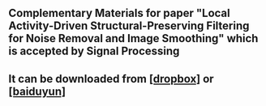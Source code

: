 ## Complementary Materials for paper "Local Activity-Driven Structural-Preserving Filtering for Noise Removal and Image Smoothing" which is accepted by Signal Processing
## It can be downloaded from [[dropbox]](https://www.dropbox.com/s/bm5f38awgw72pep/Complementary%20Materials%EF%BC%A6%EF%BC%AF%EF%BC%B22018SP.pdf?dl=0) or [[baiduyun]](https://pan.baidu.com/s/1kdWm9MnsRK73G1g6hMtHJg) 

